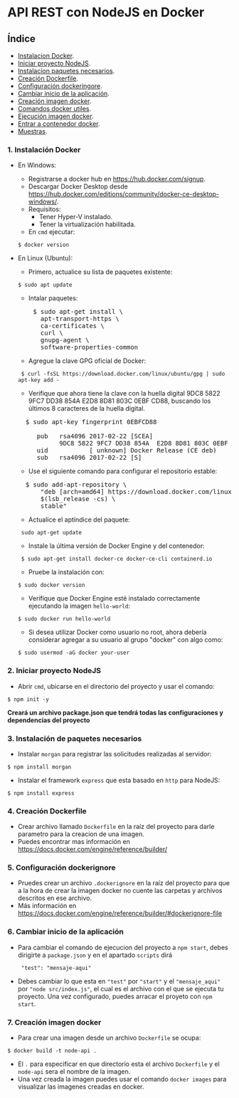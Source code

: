 # API REST con NodeJS en Docker


## Índice
- [Instalacion Docker](#1-instalación-docker).
- [Iniciar proyecto NodeJS](#2-iniciar-proyecto-nodejs).
- [Instalacion paquetes necesarios](#3-instalación-de-paquetes-necesarios).
- [Creación Dockerfile](#4-creación-dockerfile).
- [Configuración dockeringore](#5-configuración-dockerignore).
- [Cambiar inicio de la aplicación](#6-cambiar-inicio-de-la-aplicación).
- [Creación imagen docker](#7-creación-imagen-docker).
- [Comandos docker utiles](#comandos-docker).
- [Ejecución imagen docker]($ejecutar-image-docker).
- [Entrar a contenedor docker](#entrar-docker).
- [Muestras](#muestras).


### 1. Instalación Docker
  - En Windows:
    - Registrarse a docker hub en https://hub.docker.com/signup.
    - Descargar Docker Desktop desde https://hub.docker.com/editions/community/docker-ce-desktop-windows/.
    - Requisitos: 
      - Tener Hyper-V instalado.
      - Tener la virtualización habilitada.
    - En `cmd` ejecutar:
    <pre><code>$ docker version </code></pre>
  
  - En Linux (Ubuntu):
    - Primero, actualice su lista de paquetes existente:
    <pre><code>$ sudo apt update</code></pre>
    - Intalar paquetes:
    <pre>
        $ sudo apt-get install \
          apt-transport-https \
          ca-certificates \
          curl \
          gnupg-agent \
          software-properties-common
    </pre>
    - Agregue la clave GPG oficial de Docker:
    <pre><code> $ curl -fsSL https://download.docker.com/linux/ubuntu/gpg | sudo apt-key add - </code></pre>
    - Verifique que ahora tiene la clave con la huella digital 9DC8 5822 9FC7 DD38 854A  E2D8 8D81 803C 0EBF CD88, buscando los últimos 8 caracteres de la huella digital.
    <pre>
      $ sudo apt-key fingerprint 0EBFCD88
      
         pub   rsa4096 2017-02-22 [SCEA]
               9DC8 5822 9FC7 DD38 854A  E2D8 8D81 803C 0EBF CD88
         uid           [ unknown] Docker Release (CE deb) <docker@docker.com>
         sub   rsa4096 2017-02-22 [S]
    </pre>
    - Use el siguiente comando para configurar el repositorio estable:
    <pre>
      $ sudo add-apt-repository \
          "deb [arch=amd64] https://download.docker.com/linux/ubuntu \
          $(lsb_release -cs) \
          stable"
    </pre>
    - Actualice el aptíndice del paquete:
    <pre><code> sudo apt-get update </code></pre>
    - Instale la última versión de Docker Engine y del contenedor:
    <pre><code> $ sudo apt-get install docker-ce docker-ce-cli containerd.io </code></pre>
    - Pruebe la instalación con:
    <pre><code>$ sudo docker version </code></pre>
    - Verifique que Docker Engine esté instalado correctamente ejecutando la  imagen `hello-world`:
    <pre><code>$ sudo docker run hello-world </code></pre>
    - Si desea utilizar Docker como usuario no root, ahora debería considerar agregar a su usuario al grupo "docker" con algo como:
    <pre><code>$ sudo usermod -aG docker your-user</code></pre>
    
    
### 2. Iniciar proyecto NodeJS
  - Abrir `cmd`, ubicarse en el directorio del proyecto y usar el comando:
  <pre><code>$ npm init -y</code></pre>
  **Creará un archivo package.json que tendrá todas las configuraciones y dependencias del proyecto**
 
### 3. Instalación de paquetes necesarios
  - Instalar `morgan` para registrar las solicitudes realizadas al servidor:
  <pre><code>$ npm install morgan</code></pre>
  - Instalar el framework `express` que esta basado en `http` para NodeJS:
  <pre><code>$ npm install express</code></pre>
  
### 4. Creación Dockerfile
  - Crear archivo llamado `Dockerfile` en la raíz del proyecto para darle parametro para la creacion de una imagen.
  - Puedes encontrar mas información en https://docs.docker.com/engine/reference/builder/
  
### 5. Configuración dockerignore
  - Pruedes crear un archivo `.dockerignore` en la raíz del proyecto para que a la hora de crear la imagen docker no cuente las carpetas y archivos descritos en ese archivo.
  - Más información en https://docs.docker.com/engine/reference/builder/#dockerignore-file

### 6. Cambiar inicio de la aplicación
  - Para cambiar el comando de ejecucion del proyecto a `npm start`, debes dirigirte a `package.json` y en el apartado `scripts` dirá     <pre><code> "test": "mensaje-aqui" </code></pre>
  - Debes cambiar lo que esta en `"test"` por `"start"` y el `"mensaje_aqui"` por `"node src/index.js"`, el cual es el archivo con el que se ejecuta tu proyecto. Una vez configurado, puedes arracar el proyeto con `npm start`.
 
### 7. Creación imagen docker
  - Para crear una imagen desde un archivo `Dockerfile` se ocupa: 
  <pre><code>$ docker build -t node-api .</code></pre>
  - El `.` para especificar en que directorio esta el archivo `Dockerfile` y el `node-api` sera el nombre de la imagen.
  - Una vez creada la imagen puedes usar el comando `docker images` para visualizar las imagenes creadas en docker.
  

